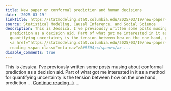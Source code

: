 ```yaml
---
title: New paper on conformal prediction and human decisions
date: '2025-03-19'
linkTitle: https://statmodeling.stat.columbia.edu/2025/03/19/new-paper-on-conformal-prediction-and-human-decisions/
source: Statistical Modeling, Causal Inference, and Social Science
description: This is Jessica. I’ve previously written some posts musing about conformal
  prediction as a decision aid. Part of what got me interested in it as a method for
  quantifying uncertainty is the tension between how on the one hand, prediction &#8230;
  <a href="https://statmodeling.stat.columbia.edu/2025/03/19/new-paper-on-conformal-prediction-and-human-decisions/">Continue
  reading <span class="meta-nav">&#8594;</span></a> ...
disable_comments: true
---
```

This is Jessica. I’ve previously written some posts musing about conformal prediction as a decision aid. Part of what got me interested in it as a method for quantifying uncertainty is the tension between how on the one hand, prediction &#8230; <a href="https://statmodeling.stat.columbia.edu/2025/03/19/new-paper-on-conformal-prediction-and-human-decisions/">Continue reading <span class="meta-nav">&#8594;</span></a> ...